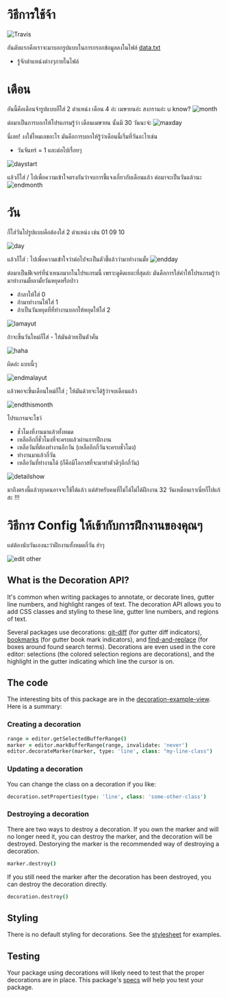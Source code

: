 # วิธีการใช้จ้า

![Travis](https://img.shields.io/badge/language-PHP-black.svg)

อันดับแรกคือเราจะมาบอกรูปแบบในการกรอกข้อมูลลงในไฟล์ [data.txt](data.txt)

- รู้จักตำแหน่งต่างๆภายในไฟล์

# เดือน

อันนี้คือเดือนจ้ารูปแบบก็ใส่ 2 ตำแหน่ง เดือน 4 อ่ะ เมษายนอ่ะ สงกรานอ่ะ u know?
![month](https://user-images.githubusercontent.com/49481565/58468125-2c846700-8167-11e9-8775-d9f1b0e037cb.gif)

ต่อมาเป็นการบอกให้โปรแกรมรู้ว่า เดือนเมษายน นั้นมี 30 วันนะจ่ะ
![maxday](https://user-images.githubusercontent.com/49481565/58468557-f398c200-8167-11e9-90d8-18f5f0217f32.gif)

นี่เลย! งงใช่ไหมเลขอะไร มันคือการบอกให้รู้ว่าเดือนนี้เริ่มที่วันอะไรเช่น
- วันจันทร์ = 1 และต่อไปเรื่อยๆ

![daystart](https://user-images.githubusercontent.com/49481565/58468775-630eb180-8168-11e9-858b-f99524ff695a.gif)

แล้วก็ใส่ / ไปเพื่อความเข้าใจตรงกันว่าจบการชี้แจงเกี่ยวกับเดือนแล้ว ต่อมาจะเป็นวันแล้วนะ
![endmonth](https://user-images.githubusercontent.com/49481565/58469061-f8aa4100-8168-11e9-9030-2a7f21dc12c7.gif)

# วัน

ก็ใส่วันไปรูปแบบคือต้องใส่ 2 ตำแหน่ง เช่น 01 09 10

![day](https://user-images.githubusercontent.com/49481565/58469303-69515d80-8169-11e9-9f42-07bfc89e5e38.gif)

แล้วก็ใส่ : ไปเพื่อความเข้าใจว่าต่อไปจะเป็นตัวชี้แล้วว่ามาทำงานมั้ย
![endday](https://user-images.githubusercontent.com/49481565/58470318-a1f23680-816b-11e9-8303-15a14ee75bdc.gif)

ต่อมาเป็นฟีเจอร์ที่นำเหนอมากในโปรแกรมนี้ เพราะดูคิดเยอะที่สุดล่ะ มันคือการใส่ค่าให้โปรแกรมรู้ว่ามาทำงานมั้ยลามั้ยวันหยุดหรือป่าว
- ถ้าลาให้ใส่ 0
- ถ้ามาทำงานให้ใส่ 1
- ถ้าเป็นวันหยุดที่ที่ทำงานบอกให้หยุดให้ใส่ 2

![lamayut](https://user-images.githubusercontent.com/49481565/58470721-82a7d900-816c-11e9-89e3-8f4feb69dc4a.gif)

ถ้าจะขึ้นวันใหม่ก็ใส่ - ให้มันด้วยเป็นตัวคั่น

![haha](https://media.giphy.com/media/fwEbBZvfaEJKzNGbVX/giphy.gif)

ผิดล่ะ แบบนี้ๆ

![endmalayut](https://user-images.githubusercontent.com/49481565/58471330-cb13c680-816d-11e9-8ac4-876192a87eaf.gif)

แล้วพอจะขึ้นเดือนใหม่ก็ใส่ ; ให้มันด้วยจะได้รู้ว่าจบเดือนแล้ว

![endthismonth](https://user-images.githubusercontent.com/49481565/58471451-1cbc5100-816e-11e9-8b74-b777316df6e4.gif)

โปรแกรมจะโชว์
- ชั่วโมงที่งานมาแล้วทั้งหมด
- เหลืออีกกี่ชั่วโมงที่จะครบแล้วผ่านการฝึกงาน
- เหลือวันที่ต้องทำงานอีกวัน (เหลืออีกกี่วันจะครบชั่วโมง)
- ทำงานมาแล้วกี่วัน
- เหลือวันที่ทำงานได้ (ก็คือมีโอกาสที่จะมาทำตัวดีๆอีกกี่วัน)

![detailshow](https://user-images.githubusercontent.com/49481565/58522722-c988e380-81eb-11e9-835d-b1f8885b98bb.gif)

มาถึงตรงนี้แล้วทุกคนอาจจะใช้ได้แล้ว แต่สำหรับคนที่ไม่ได้ไม่ได้ฝึกงาน 32 วันเหมือนเราเนี่ยก็ไปแก้สะ !!!

# วิธีการ Config ให้เข้ากับการฝึกงานของคุณๆ

แต่ต้องนับวันเองนะว่าฝึกงานทั้งหมดกี่วัน ฮ่าๆ

![edit other](https://user-images.githubusercontent.com/49481565/58471665-97856c00-816e-11e9-8137-23740ef52264.gif)


## What is the Decoration API?

It's common when writing packages to annotate, or decorate lines, gutter line numbers, and highlight ranges of text. The decoration API allows you to add CSS classes and styling to these line, gutter line numbers, and regions of text.

Several packages use decorations: [git-diff] (for gutter diff indicators), [bookmarks] (for gutter book mark indicators), and [find-and-replace] (for boxes around found search terms). Decorations are even used in the core editor: selections (the colored selection regions are decorations), and the highlight in the gutter indicating which line the cursor is on.

## The code

The interesting bits of this package are in the [decoration-example-view]. Here is a summary:

### Creating a decoration

```coffee
range = editor.getSelectedBufferRange()
marker = editor.markBufferRange(range, invalidate: 'never')
editor.decorateMarker(marker, type: 'line', class: "my-line-class")
```

### Updating a decoration

You can change the class on a decoration if you like:

```coffee
decoration.setProperties(type: 'line', class: 'some-other-class')
```

### Destroying a decoration

There are two ways to destroy a decoration. If you own the marker and will no longer need it, you can destroy the marker, and the decoration will be destroyed. Destorying the marker is the recommended way of destroying a decoration.

```coffee
marker.destroy()
```

If you still need the marker after the decoration has been destroyed, you can destroy the decoration directly.

```coffee
decoration.destroy()
```

## Styling

There is no default styling for decorations. See the [stylesheet] for examples.

## Testing

Your package using decorations will likely need to test that the proper decorations are in place. This package's [specs] will help you test your package.


[git-diff]:https://github.com/atom/git-diff
[find-and-replace]:https://github.com/atom/find-and-replace
[bookmarks]:https://github.com/atom/bookmarks
[decoration-example-view]:https://github.com/atom/decoration-example/blob/master/lib/decoration-example-view.coffee#L40
[stylesheet]:https://github.com/atom/decoration-example/blob/master/styles/decoration-example.less
[specs]: https://github.com/atom/decoration-example/blob/master/spec/decoration-example-spec.coffee#L33
